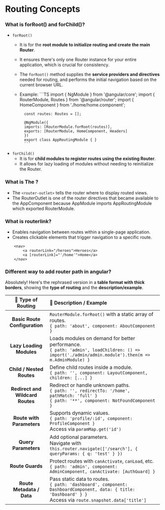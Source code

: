 # Routing Concepts

### What is forRoot() and forChild()? 
 - `forRoot()` 
    - It is for the **root module to initialize routing and create the main Router**.
    - It ensures there's only one Router instance for your entire application, which is crucial for consistency. 
    - The `forRoot()` method supplies the **service providers and directives** needed for routing, and performs the initial navigation based on the current browser URL.
    - Example:
          ```TS 
            import { NgModule } from '@angular/core';
            import { RouterModule, Routes } from '@angular/router';
            import { HomeComponent } from './home/home.component';

            const routes: Routes = [];

            @NgModule({
            imports: [RouterModule.forRoot(routes)],
            exports: [RouterModule, HomeComponent, Headers]
            })
            export class AppRoutingModule { }
            ```
 - `forChild()` 
    - It is for **child modules to register routes using the existing Router**. 
    - It allows for lazy loading of modules without needing to reinitialize the Router.

### What is The <router-outlet> ?
 - The `<router-outlet>` tells the router where to display routed views.
 - The RouterOutlet is one of the router directives that became available to the AppComponent because AppModule imports AppRoutingModule which exported RouterModule.

### What is routerlink?
- Enables navigation between routes within a single-page application. 
- Creates clickable elements that trigger navigation to a specific route. 
```TS
    <nav>
        <a routerLink="/heroes">Heroes</a>
        <a [routerLink]="'/home'">Home</a>
    </nav>
```
### Different way to add router path in angular?
Absolutely! Here's the rephrased version in a **table format with thick borders**, showing the **type of routing** and the **description/example**.

| **🧭 Type of Routing** | **📌 Description / Example** |
|:----------------------:|:-----------------------------|
| **Basic Route Configuration** | `RouterModule.forRoot()` with a static array of routes.<br>`{ path: 'about', component: AboutComponent }` |
| **Lazy Loading Modules** | Loads modules on demand for better performance.<br>`{ path: 'admin', loadChildren: () => import('./admin/admin.module').then(m => m.AdminModule) }` |
| **Child / Nested Routes** | Define child routes inside a module.<br>`{ path: '', component: LayoutComponent, children: [...] }` |
| **Redirect and Wildcard Routes** | Redirect or handle unknown paths.<br>`{ path: '', redirectTo: '/home', pathMatch: 'full' }`<br>`{ path: '**', component: NotFoundComponent }` |
| **Route with Parameters** | Supports dynamic values.<br>`{ path: 'profile/:id', component: ProfileComponent }`<br>Access via `paramMap.get('id')` |
| **Query Parameters** | Add optional parameters.<br>Navigate with `this.router.navigate(['/search'], { queryParams: { q: 'test' } })` |
| **Route Guards** | Protect routes with `canActivate`, `canLoad`, etc.<br>`{ path: 'admin', component: AdminComponent, canActivate: [AuthGuard] }` |
| **Route Metadata / Data** | Pass static data to routes.<br>`{ path: 'dashboard', component: DashboardComponent, data: { title: 'Dashboard' } }`<br>Access via `route.snapshot.data['title']` |

